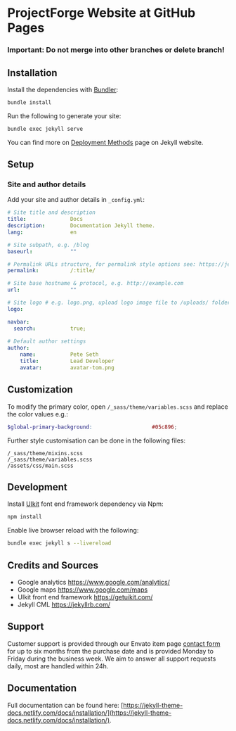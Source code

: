 # ProjectForge Website at GitHub Pages

### Important: Do not merge into other branches or delete branch!

## Installation

Install the dependencies with [Bundler](http://bundler.io/):

```bash
bundle install
```

Run the following to generate your site:
```bash
bundle exec jekyll serve
```

You can find more on [Deployment Methods](https://jekyllrb.com/docs/deployment-methods/) page on Jekyll website.

## Setup

### Site and author details
Add your site and author details in `_config.yml`:
```yaml
# Site title and description
title:              Docs
description:        Documentation Jekyll theme.
lang:               en

# Site subpath, e.g. /blog
baseurl:            ""

# Permalink URLs structure, for permalink style options see: https://jekyllrb.com/docs/permalinks/
permalink:          /:title/

# Site base hostname & protocol, e.g. http://example.com
url:                ""

# Site logo # e.g. logo.png, upload logo image file to /uploads/ folder
logo:               

navbar:
  search:           true;
  
# Default author settings
author:
    name:           Pete Seth
    title:          Lead Developer  
    avatar:         avatar-tom.png
```

## Customization

To modify the primary color, open `/_sass/theme/variables.scss` and replace the color values e.g.:

```scss
$global-primary-background:                   #05c896;
```

Further style customisation can be done in the following files:
```
/_sass/theme/mixins.scss
/_sass/theme/variables.scss
/assets/css/main.scss
```

## Development

Install [UIkit](https://getuikit.com/) font end framework dependency via Npm:
```bash
npm install
```
Enable live browser reload with the following:
```bash
bundle exec jekyll s --livereload
```

## Credits and Sources

- Google analytics https://www.google.com/analytics/
- Google maps https://www.google.com/maps
- UIkit front end framework https://getuikit.com/
- Jekyll CML https://jekyllrb.com/

## Support
Customer support is provided through our Envato item page [contact form](https://themeforest.net/item/docs-responsive-documentation-manual-jekyll-theme/21131076/support) for up to six months from the purchase date and is provided Monday to Friday during the business week. We aim to answer all support requests daily, most are handled within 24h.

## Documentation
Full documentation can be found here: [https://jekyll-theme-docs.netlify.com/docs/installation/](https://jekyll-theme-docs.netlify.com/docs/installation/).
